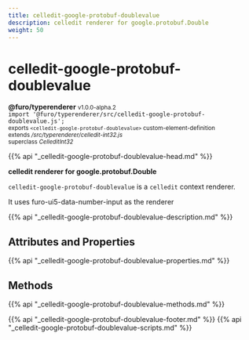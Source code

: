 ```yaml
---
title: celledit-google-protobuf-doublevalue
description: celledit renderer for google.protobuf.Double
weight: 50
---
```


# celledit-google-protobuf-doublevalue
**@furo/typerenderer** <small>v1.0.0-alpha.2</small>
<br>`import '@furo/typerenderer/src/celledit-google-protobuf-doublevalue.js';`<small>
<br>exports `<celledit-google-protobuf-doublevalue>` custom-element-definition
<br>extends */src/typerenderer/celledit-int32.js*
<br>superclass *CelleditInt32*</small>

{{% api "_celledit-google-protobuf-doublevalue-head.md" %}}

**celledit renderer for google.protobuf.Double**

`celledit-google-protobuf-doublevalue` is a `celledit` context renderer.

It uses furo-ui5-data-number-input as the renderer

{{% api "_celledit-google-protobuf-doublevalue-description.md" %}}


## Attributes and Properties
{{% api "_celledit-google-protobuf-doublevalue-properties.md" %}}



## Methods
{{% api "_celledit-google-protobuf-doublevalue-methods.md" %}}





{{% api "_celledit-google-protobuf-doublevalue-footer.md" %}}
{{% api "_celledit-google-protobuf-doublevalue-scripts.md" %}}

